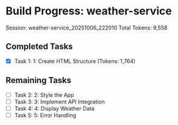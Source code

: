 # Build Progress: weather-service
Session: weather-service_20251006_222010
Total Tokens: 9,558

## Completed Tasks
- [x] Task 1: 1: Create HTML Structure (Tokens: 1,764)

## Remaining Tasks
- [ ] Task 2: 2: Style the App
- [ ] Task 3: 3: Implement API Integration
- [ ] Task 4: 4: Display Weather Data
- [ ] Task 5: 5: Error Handling
